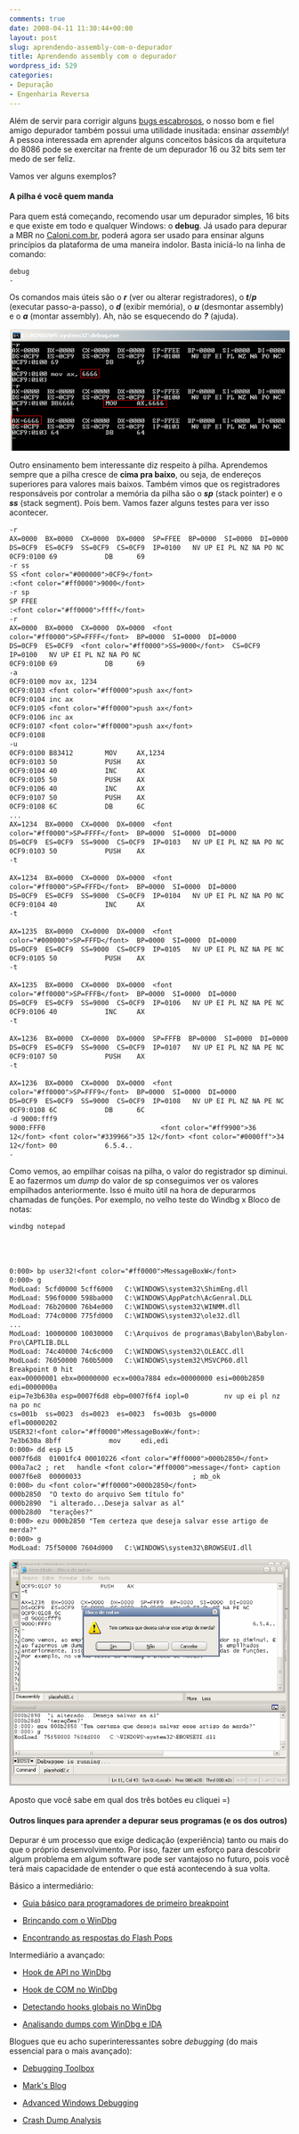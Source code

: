 ```yaml
---
comments: true
date: 2008-04-11 11:30:44+00:00
layout: post
slug: aprendendo-assembly-com-o-depurador
title: Aprendendo assembly com o depurador
wordpress_id: 529
categories:
- Depuração
- Engenharia Reversa
---
```


Além de servir para corrigir alguns [bugs escabrosos](http://www.caloni.com.br/blog/analisando-dumps-com-windbg-e-ida), o nosso bom e fiel amigo depurador também possui uma utilidade inusitada: ensinar _assembly_! A pessoa interessada em aprender alguns conceitos básicos da arquitetura do 8086 pode se exercitar na frente de um depurador 16 ou 32 bits sem ter medo de ser feliz.

Vamos ver alguns exemplos?




#### A pilha é você quem manda


Para quem está começando, recomendo usar um depurador simples, 16 bits e que existe em todo e qualquer Windows: o **debug**. Já usado para depurar a MBR no [Caloni.com.br](http://www.caloni.com.br/blog/depuracao-da-mbr), poderá agora ser usado para ensinar alguns princípios da plataforma de uma maneira indolor. Basta iniciá-lo na linha de comando:

    
    debug
    -


Os comandos mais úteis são o _**r**_ (ver ou alterar registradores), o _**t**_/_**p**_ (executar passo-a-passo), o _**d**_ (exibir memória), o _**u**_ (desmontar assembly) e o _**a**_ (montar assembly). Ah, não se esquecendo do _**?**_ (ajuda).

![Teste do debug 16 bits](/images/debug-testpng.PNG)

Outro ensinamento bem interessante diz respeito à pilha. Aprendemos sempre que a pilha cresce de **cima pra baixo**, ou seja, de endereços superiores para valores mais baixos. Também vimos que os registradores responsáveis por controlar a memória da pilha são o _**sp**_ (stack pointer) e o _**ss**_ (stack segment). Pois bem. Vamos fazer alguns testes para ver isso acontecer.

    
    -r
    AX=0000  BX=0000  CX=0000  DX=0000  SP=FFEE  BP=0000  SI=0000  DI=0000
    DS=0CF9  ES=0CF9  SS=0CF9  CS=0CF9  IP=0100   NV UP EI PL NZ NA PO NC
    0CF9:0100 69            DB      69
    -r ss
    SS <font color="#000000">0CF9</font>
    :<font color="#ff0000">9000</font>
    -r sp
    SP FFEE
    :<font color="#ff0000">ffff</font>
    -r
    AX=0000  BX=0000  CX=0000  DX=0000  <font color="#ff0000">SP=FFFF</font>  BP=0000  SI=0000  DI=0000
    DS=0CF9  ES=0CF9  <font color="#ff0000">SS=9000</font>  CS=0CF9  IP=0100   NV UP EI PL NZ NA PO NC
    0CF9:0100 69            DB      69
    -a
    0CF9:0100 mov ax, 1234
    0CF9:0103 <font color="#ff0000">push ax</font>
    0CF9:0104 inc ax
    0CF9:0105 <font color="#ff0000">push ax</font>
    0CF9:0106 inc ax
    0CF9:0107 <font color="#ff0000">push ax</font>
    0CF9:0108
    -u
    0CF9:0100 B83412        MOV     AX,1234
    0CF9:0103 50            PUSH    AX
    0CF9:0104 40            INC     AX
    0CF9:0105 50            PUSH    AX
    0CF9:0106 40            INC     AX
    0CF9:0107 50            PUSH    AX
    0CF9:0108 6C            DB      6C
    ...
    AX=1234  BX=0000  CX=0000  DX=0000  <font color="#ff0000">SP=FFFF</font>  BP=0000  SI=0000  DI=0000
    DS=0CF9  ES=0CF9  SS=9000  CS=0CF9  IP=0103   NV UP EI PL NZ NA PO NC
    0CF9:0103 50            PUSH    AX
    -t
    
    AX=1234  BX=0000  CX=0000  DX=0000  <font color="#ff0000">SP=FFFD</font>  BP=0000  SI=0000  DI=0000
    DS=0CF9  ES=0CF9  SS=9000  CS=0CF9  IP=0104   NV UP EI PL NZ NA PO NC
    0CF9:0104 40            INC     AX
    -t
    
    AX=1235  BX=0000  CX=0000  DX=0000  <font color="#000000">SP=FFFD</font>  BP=0000  SI=0000  DI=0000
    DS=0CF9  ES=0CF9  SS=9000  CS=0CF9  IP=0105   NV UP EI PL NZ NA PE NC
    0CF9:0105 50            PUSH    AX
    -t
    
    AX=1235  BX=0000  CX=0000  DX=0000  <font color="#ff0000">SP=FFFB</font>  BP=0000  SI=0000  DI=0000
    DS=0CF9  ES=0CF9  SS=9000  CS=0CF9  IP=0106   NV UP EI PL NZ NA PE NC
    0CF9:0106 40            INC     AX
    -t
    
    AX=1236  BX=0000  CX=0000  DX=0000  SP=FFFB  BP=0000  SI=0000  DI=0000
    DS=0CF9  ES=0CF9  SS=9000  CS=0CF9  IP=0107   NV UP EI PL NZ NA PE NC
    0CF9:0107 50            PUSH    AX
    -t
    
    AX=1236  BX=0000  CX=0000  DX=0000  <font color="#ff0000">SP=FFF9</font>  BP=0000  SI=0000  DI=0000
    DS=0CF9  ES=0CF9  SS=9000  CS=0CF9  IP=0108   NV UP EI PL NZ NA PE NC
    0CF9:0108 6C            DB      6C
    -d 9000:fff9
    9000:FFF0                             <font color="#ff9900">36 12</font> <font color="#339966">35 12</font> <font color="#0000ff">34 12</font> 00            6.5.4..
    -


Como vemos, ao empilhar coisas na pilha, o valor do registrador sp diminui. E ao fazermos um _dump_ do valor de sp conseguimos ver os valores empilhados anteriormente. Isso é muito útil na hora de depurarmos chamadas de funções. Por exemplo, no velho teste do Windbg x Bloco de notas:

    
    windbg notepad



    
    0:000> bp user32!<font color="#ff0000">MessageBoxW</font>
    0:000> g
    ModLoad: 5cfd0000 5cff6000   C:\WINDOWS\system32\ShimEng.dll
    ModLoad: 596f0000 598ba000   C:\WINDOWS\AppPatch\AcGenral.DLL
    ModLoad: 76b20000 76b4e000   C:\WINDOWS\system32\WINMM.dll
    ModLoad: 774c0000 775fd000   C:\WINDOWS\system32\ole32.dll
    ...
    ModLoad: 10000000 10030000   C:\Arquivos de programas\Babylon\Babylon-Pro\CAPTLIB.DLL
    ModLoad: 74c40000 74c6c000   C:\WINDOWS\system32\OLEACC.dll
    ModLoad: 76050000 760b5000   C:\WINDOWS\system32\MSVCP60.dll
    Breakpoint 0 hit
    eax=00000001 ebx=00000000 ecx=000a7884 edx=00000000 esi=000b2850 edi=0000000a
    eip=7e3b630a esp=0007f6d8 ebp=0007f6f4 iopl=0         nv up ei pl nz na po nc
    cs=001b  ss=0023  ds=0023  es=0023  fs=003b  gs=0000             efl=00000202
    USER32!<font color="#ff0000">MessageBoxW</font>:
    7e3b630a 8bff            mov     edi,edi
    0:000> dd esp L5
    0007f6d8  01001fc4 00010226 <font color="#ff0000">000b2850</font> 000a7ac2 ; ret   handle <font color="#ff0000">message</font> caption
    0007f6e8  00000033                            ; mb_ok
    0:000> du <font color="#ff0000">000b2850</font>
    000b2850  "O texto do arquivo Sem título fo"
    000b2890  "i alterado...Deseja salvar as al"
    000b28d0  "terações?"
    0:000> ezu 000b2850 "Tem certeza que deseja salvar esse artigo de merda?"
    0:000> g
    ModLoad: 75f50000 7604d000   C:\WINDOWS\system32\BROWSEUI.dll


[![WinDbg x Notepad](/images/windbgxnotepad.png)](/images/windbgxnotepad.png)

Aposto que você sabe em qual dos três botões eu cliquei =)


#### Outros linques para aprender a depurar seus programas (e os dos outros)


Depurar é um processo que exige dedicação (experiência) tanto ou mais do que o próprio desenvolvimento. Por isso, fazer um esforço para descobrir algum problema em algum software pode ser vantajoso no futuro, pois você terá mais capacidade de entender o que está acontecendo à sua volta.

Básico a intermediário:



	
  * [Guia básico para programadores de primeiro breakpoint](http://www.caloni.com.br/blog/guia-basico-para-programadores-de-primeiro-breakpoint)

	
  * [Brincando com o WinDbg](http://www.caloni.com.br/blog/brincando-com-o-windbg)

	
  * [Encontrando as respostas do Flash Pops](http://www.caloni.com.br/blog/encontrando-as-respostas-do-flash-pops)


Intermediário a avançado:

	
  * [Hook de API no WinDbg](http://www.caloni.com.br/blog/hook-de-api-no-windbg)

	
  * [Hook de COM no WinDbg](http://www.caloni.com.br/blog/hook-de-com-no-windbg)

	
  * [Detectando hooks globais no WinDbg](http://www.caloni.com.br/blog/detectando-hooks-globais-no-windbg)

	
  * [Analisando dumps com WinDbg e IDA](http://www.caloni.com.br/blog/analisando-dumps-com-windbg-e-ida)


Blogues que eu acho superinteressantes sobre _debugging_ (do mais essencial para o mais avançado):



	
  * [Debugging Toolbox](http://blogs.msdn.com/debuggingtoolbox/default.aspx)

	
  * [Mark's Blog](http://blogs.technet.com/markrussinovich/default.aspx)

	
  * [Advanced Windows Debugging](http://blogs.msdn.com/ntdebugging)

	
  * [Crash Dump Analysis](http://www.dumpanalysis.org/blog/)


